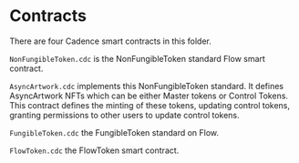 # Contracts

There are four Cadence smart contracts in this folder.

`NonFungibleToken.cdc` is the NonFungibleToken standard Flow smart contract.

`AsyncArtwork.cdc` implements this NonFungibleToken standard. It defines AsyncArtwork NFTs which can be either Master tokens or Control Tokens. This contract defines the minting of these tokens, updating control tokens, granting permissions to other users to update control tokens.

`FungibleToken.cdc` the FungibleToken standard on Flow.

`FlowToken.cdc` the FlowToken smart contract.